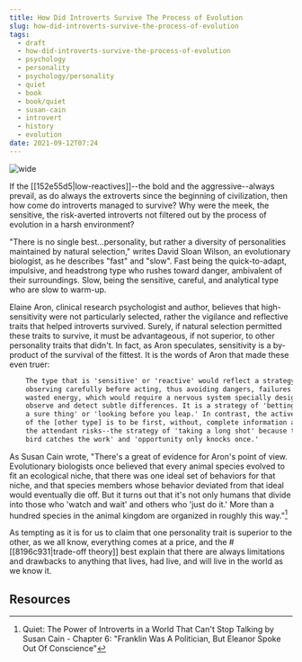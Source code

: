 ```yaml
---
title: How Did Introverts Survive The Process of Evolution
slug: how-did-introverts-survive-the-process-of-evolution
tags:
  - draft
  - how-did-introverts-survive-the-process-of-evolution
  - psychology
  - personality
  - psychology/personality
  - quiet
  - book
  - book/quiet
  - susan-cain
  - introvert
  - history
  - evolution
date: 2021-09-12T07:24
---
```



![wide](https://cdn.pixabay.com/photo/2015/03/26/15/55/the-thinker-692959_1280.jpg "image from Pixabay (cc)")

If the [[152e55d5|low-reactives]]--the bold and the aggressive--always prevail,
as do always the extroverts since the beginning of civilization, then how come
do introverts managed to survive? Why were the meek, the sensitive, the
risk-averted introverts not filtered out by the process of evolution in a harsh
environment?

"There is no single best...personality, but rather a diversity of personalities
maintained by natural selection," writes David Sloan Wilson, an evolutionary
biologist, as he describes "fast" and "slow". Fast being the quick-to-adapt,
impulsive, and headstrong type who rushes toward danger, ambivalent of their
surroundings. Slow, being the sensitive, careful, and analytical type who are
slow to warm-up.

Elaine Aron, clinical research psychologist and author, believes that
high-sensitivity were not particularly selected, rather the vigilance and
reflective traits that helped introverts survived. Surely, if natural selection
permitted these traits to survive, it must be advantageous, if not superior, to
other personality traits that didn't. In fact, as Aron speculates, sensitivity
is a by-product of the survival of the fittest. It is the words of Aron that
made these even truer:

```txt
    The type that is 'sensitive' or 'reactive' would reflect a strategy of
    observing carefully before acting, thus avoiding dangers, failures and
    wasted energy, which would require a nervous system specially designed to
    observe and detect subtle differences. It is a strategy of 'betting on
    a sure thing' or 'looking before you leap.' In contrast, the active strategy
    of the [other type] is to be first, without, complete information and with
    the attendant risks--the strategy of 'taking a long shot' because the 'early
    bird catches the work' and 'opportunity only knocks once.'
```

As Susan Cain wrote, "There's a great of evidence for Aron's point of view.
Evolutionary biologists once believed that every animal species evolved to fit
an ecological niche, that there was one ideal set of behaviors for that niche,
and that species members whose behavior deviated from that ideal would
eventually die off. But it turns out that it's not only humans that divide into
those who 'watch and wait' and others who 'just do it.' More than a hundred
species in the animal kingdom are organized in roughly this way."[^1]

As tempting as it is for us to claim that one personality trait is superior to
the other, as we all know, everything comes at a price, and the
#[[8196c931|trade-off theory]] best explain that there are always limitations
and drawbacks to anything that lives, had live, and will live in the world as we
know it.

## Resources

[^1]: Quiet: The Power of Introverts in a World That Can't Stop Talking by Susan Cain - Chapter 6: "Franklin Was A Politician, But Eleanor Spoke Out Of Conscience"

